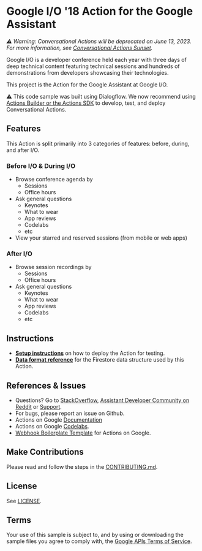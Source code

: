 # Google I/O '18 Action for the Google Assistant

*:warning: Warning: Conversational Actions will be deprecated on June 13, 2023. For more information, see [Conversational Actions Sunset](https://goo.gle/ca-sunset).*


Google I/O is a developer conference held each year with three days of deep
technical content featuring technical sessions and hundreds of demonstrations
from developers showcasing their technologies.

This project is the Action for the Google Assistant at Google I/O.

:warning: This code sample was built using Dialogflow. We now recommend using [Actions Builder or the Actions SDK](https://developers.google.com/assistant/conversational/overview) to develop, test, and deploy Conversational Actions.

## Features
This Action is split primarily into 3 categories of features: before, during, and after I/O.

### Before I/O & During I/O
* Browse conference agenda by
  * Sessions
  * Office hours
* Ask general questions
  * Keynotes
  * What to wear
  * App reviews
  * Codelabs
  * etc
* View your starred and reserved sessions (from mobile or web apps)

### After I/O
* Browse session recordings by
  * Sessions
  * Office hours
* Ask general questions
  * Keynotes
  * What to wear
  * App reviews
  * Codelabs
  * etc

## Instructions
* **[Setup instructions](docs/SETUP.md)** on how to deploy the Action for testing.
* **[Data format reference](docs/DATA.md)** for the Firestore data structure used by this Action.

## References & Issues
+ Questions? Go to [StackOverflow](https://stackoverflow.com/questions/tagged/actions-on-google), [Assistant Developer Community on Reddit](https://www.reddit.com/r/GoogleAssistantDev/) or [Support](https://developers.google.com/assistant/support).
+ For bugs, please report an issue on Github.
+ Actions on Google [Documentation](https://developers.google.com/assistant)
+ Actions on Google [Codelabs](https://codelabs.developers.google.com/?cat=Assistant).
+ [Webhook Boilerplate Template](https://github.com/actions-on-google/dialogflow-webhook-boilerplate-nodejs) for Actions on Google.
 
## Make Contributions
Please read and follow the steps in the [CONTRIBUTING.md](CONTRIBUTING.md).
 
## License
See [LICENSE](LICENSE).
 
## Terms
Your use of this sample is subject to, and by using or downloading the sample files you agree to comply with, the [Google APIs Terms of Service](https://developers.google.com/terms/).
